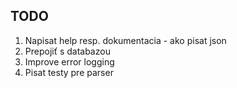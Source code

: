 ## TODO
1. Napisat help resp. dokumentacia - ako pisat json
2. Prepojiť s databazou 
3. Improve error logging
4. Pisat testy pre parser
